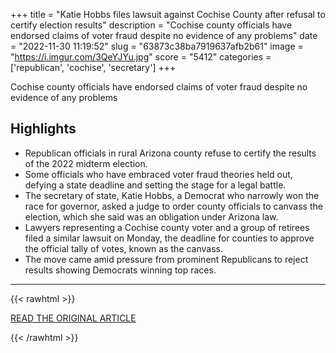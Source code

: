 +++
title = "Katie Hobbs files lawsuit against Cochise County after refusal to certify election results"
description = "Cochise county officials have endorsed claims of voter fraud despite no evidence of any problems"
date = "2022-11-30 11:19:52"
slug = "63873c38ba7919637afb2b61"
image = "https://i.imgur.com/3QeYJYu.jpg"
score = "5412"
categories = ['republican', 'cochise', 'secretary']
+++

Cochise county officials have endorsed claims of voter fraud despite no evidence of any problems

## Highlights

- Republican officials in rural Arizona county refuse to certify the results of the 2022 midterm election.
- Some officials who have embraced voter fraud theories held out, defying a state deadline and setting the stage for a legal battle.
- The secretary of state, Katie Hobbs, a Democrat who narrowly won the race for governor, asked a judge to order county officials to canvass the election, which she said was an obligation under Arizona law.
- Lawyers representing a Cochise county voter and a group of retirees filed a similar lawsuit on Monday, the deadline for counties to approve the official tally of votes, known as the canvass.
- The move came amid pressure from prominent Republicans to reject results showing Democrats winning top races.

---

{{< rawhtml >}}
  <p class="article-category">
    <a target="_blank" href="https://www.theguardian.com/us-news/2022/nov/28/republicans-arizona-county-refuse-to-certify-midterm-election-results">READ THE ORIGINAL ARTICLE</a>
  </p>
{{< /rawhtml >}}
